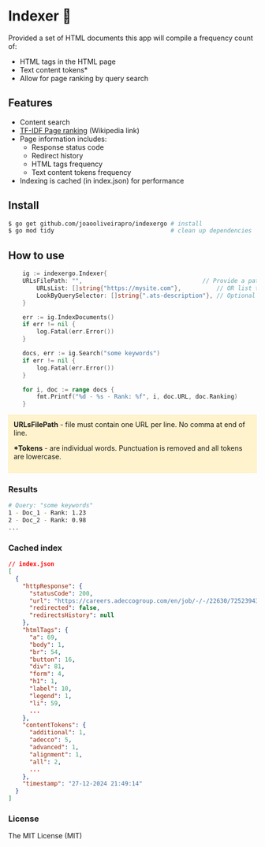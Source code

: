 # Indexer 🔎
Provided a set of HTML documents this app will compile a frequency count of:
- HTML tags in the HTML page 
- Text content tokens* 
- Allow for page ranking by query search

## Features
- Content search
- [TF-IDF Page ranking](https://wikipedia.org/wiki/Tf%E2%80%93idf) (Wikipedia link)
- Page information includes:
    - Response status code
    - Redirect history
    - HTML tags frequency
    - Text content tokens frequency
- Indexing is cached (in index.json) for performance


## Install
```sh
$ go get github.com/joaooliveirapro/indexergo # install
$ go mod tidy                                 # clean up dependencies
```

## How to use
```go
    ig := indexergo.Indexer{
	URLsFilePath: "",                                  // Provide a path to a .txt file
        URLsList: []string{"https://mysite.com"},          // OR list the URLs individually
        LookByQuerySelector: []string{".ats-description"}, // Optional (recommended for better results)
    }

    err := ig.IndexDocuments()
    if err != nil {
        log.Fatal(err.Error())
    }

    docs, err := ig.Search("some keywords")
    if err != nil {
        log.Fatal(err.Error())
    }

    for i, doc := range docs {
        fmt.Printf("%d - %s - Rank: %f", i, doc.URL, doc.Ranking)
    }
```
<div style="background-color: #fff3cd; border: 1px solid #ffecb5; padding: 10px;">
<strong>URLsFilePath</strong> - file must contain one URL per line. No comma at end of line.

<strong>*Tokens</strong> - are individual words. Punctuation is removed and all tokens are lowercase.
</div>

### Results
```sh
# Query: "some keywords"
1 - Doc_1 - Rank: 1.23
2 - Doc_2 - Rank: 0.98
...
```

### Cached index
```json
// index.json
[
  {
    "httpResponse": {
      "statusCode": 200,
      "url": "https://careers.adeccogroup.com/en/job/-/-/22630/72523943584",
      "redirected": false,
      "redirectsHistory": null
    },
    "htmlTags": {
      "a": 69,
      "body": 1,
      "br": 54,
      "button": 16,
      "div": 81,
      "form": 4,
      "h1": 1,
      "label": 10,
      "legend": 1,
      "li": 59,
      ...
    },
    "contentTokens": {
      "additional": 1,
      "adecco": 5,
      "advanced": 1,
      "alignment": 1,
      "all": 2,
      ...
    },
    "timestamp": "27-12-2024 21:49:14"
  }
]

```

### License
The MIT License (MIT)